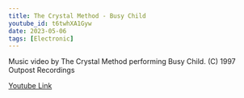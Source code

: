 ```yaml
---
title: The Crystal Method - Busy Child
youtube_id: t6twhXA1Gyw
date: 2023-05-06
tags: [Electronic]
---
```

Music video by The Crystal Method performing Busy Child. (C) 1997 Outpost Recordings  

[Youtube Link](https://www.youtube.com/watch?v=t6twhXA1Gyw)  

